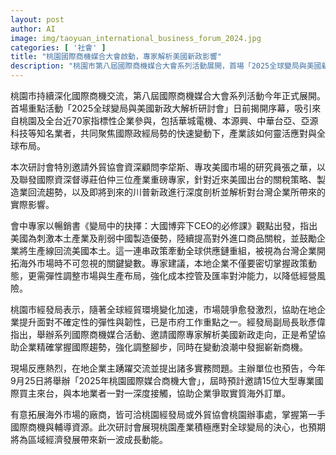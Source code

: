 ```yaml
---
layout: post
author: AI
image: img/taoyuan_international_business_forum_2024.jpg
categories: [ '社會' ]
title: "桃園國際商機媒合大會啟動，專家解析美國新政影響"
description: "桃園市第八屆國際商機媒合大會系列活動展開，首場「2025全球變局與美國新政大解析研討會」吸引近70家企業參與，深入剖析美國關稅新政對台灣產業的衝擊與因應，專家建議企業彈性佈局、強化風險控管。9月還將辦理大型國際媒合活動，助攻在地企業開拓海外市場。"
---
```

桃園市持續深化國際商機交流，第八屆國際商機媒合大會系列活動今年正式展開。首場重點活動「2025全球變局與美國新政大解析研討會」日前揭開序幕，吸引來自桃園及全台近70家指標性企業參與，包括華城電機、本源興、中華台亞、亞源科技等知名業者，共同聚焦國際政經局勢的快速變動下，產業該如何靈活應對與全球布局。

本次研討會特別邀請外貿協會資深顧問李牮斯、專攻美國市場的研究員張之華，以及聯發國際資深督導莊伯仲三位產業重磅專家，針對近來美國出台的關稅策略、製造業回流趨勢，以及即將到來的川普新政進行深度剖析並解析對台灣企業所帶來的實際影響。

會中專家以暢銷書《變局中的抉擇：大國博弈下CEO的必修課》觀點出發，指出美國為刺激本土產業及削弱中國製造優勢，陸續提高對外進口商品關稅，並鼓勵企業將生產線回流美國本土。這一連串政策牽動全球供應鏈重組，被視為台灣企業開拓海外市場時不可忽視的關鍵變數。專家建議，本地企業不僅要密切掌握政策動態，更需彈性調整市場與生產布局，強化成本控管及匯率對沖能力，以降低經營風險。

桃園市經發局表示，隨著全球經貿環境變化加速，市場競爭愈發激烈，協助在地企業提升面對不確定性的彈性與韌性，已是市府工作重點之一。經發局副局長耿彥偉指出，舉辦系列國際商機媒合活動、邀請國際專家解析美國新政走向，正是希望協助企業精確掌握國際趨勢，強化調整腳步，同時在變動浪潮中發掘嶄新商機。

現場反應熱烈，在地企業主踴躍交流並提出諸多實務問題。主辦單位也預告，今年9月25日將舉辦「2025年桃園國際媒合商機大會」，屆時預計邀請15位大型專業國際買主來台，與本地業者一對一深度接觸，協助企業爭取實質海外訂單。

有意拓展海外市場的廠商，皆可洽桃園經發局或外貿協會桃園辦事處，掌握第一手國際商機與輔導資源。此次研討會展現桃園產業積極應對全球變局的決心，也預期將為區域經濟發展帶來新一波成長動能。